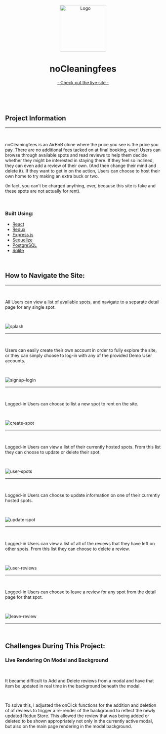 <p align="center">
  <a href="https://nocleaningfees.herokuapp.com" target="_blank">
    <img src="https://user-images.githubusercontent.com/98988710/202827332-8c23708f-5e0a-4b86-982f-39b6342c65bf.png" alt="Logo" width="150" height="150">
  </a>

  <h1 style="border-bottom:none" align="center">noCleaningfees</h1>

  <p align="center">
    <a href="https://nocleaningfees.herokuapp.com" target="_blank">- Check out the live site -</a>
  </p>
    <br />
    <br />
    <br />
</p>


## Project Information

<hr />
<br />

<p>
noCleaningfees is an AirBnB clone where the price you see is the price you pay. There are no additional fees tacked on at final booking, ever! Users can browse through available spots and read reviews to help them decide whether they might be interested in staying there. If they feel so inclined, they can even add a review of their own. (And then change their mind and delete it). If they want to get in on the action, Users can choose to host their own home to try making an extra buck or two.
</p>

<p>(In fact, you can't be charged anything, ever, because this site is fake and these spots are not actually for rent).</p>

<br />

### Built Using:
* [React](https://beta.reactjs.org/)
* [Redux](https://redux.js.org/)
* [Express.js](https://expressjs.com/)
* [Sequelize](https://sequelize.org/)
* [PostgreSQL](https://www.postgresql.org/docs/)
* [Sqlite](https://www.sqlite.org/docs.html)

<br />

## How to Navigate the Site:

<hr />
<br />

<p>
  All Users can view a list of available spots, and navigate to a separate detail page for any single spot.
</p>

<br />

![splash](./gifs/splash-page.gif)

<hr />
<br />

<p>
  Users can easily create their own account in order to fully explore the site, or they can simply choose to log-in with any of the provided Demo User accounts.
</p>

<br />

![signup-login](./gifs/signup-login.gif)

<hr />
<br/>

<p>
  Logged-in Users can choose to list a new spot to rent on the site.
</p>

<br/>

![create-spot](./gifs/create-spot.gif)

<hr />
<br />

<p>
  Logged-in Users can view a list of their currently hosted spots. From this list they can choose to update or delete their spot.
</p>

<br/>

![user-spots](./gifs/user-spots.gif)

<hr />
<br/>

<p>
  Logged-in Users can choose to update information on one of their currently hosted spots.
</p>

<br/>

![update-spot](./gifs/update-spot.gif)

<hr />
<br/>

<p>
  Logged-in Users can view a list of all of the reviews that they have left on other spots. From this list they can choose to delete a review.
</p>

<br/>

![user-reviews](./gifs/user-reviews.gif)

<hr />
<br/>

<p>
  Logged-in Users can choose to leave a review for any spot from the detail page for that spot.
</p>

<br/>

![leave-review](./gifs/leave-review.gif)

<hr />
<br/>

## Challenges During This Project:
### Live Rendering On Modal and Background

<br />

<p>
  It became difficult to Add and Delete reviews from a modal and have that item be updated in real time in the background beneath the modal.
</p>

<br />

<p>
  To solve this, I adjusted the onClick functions for the addition and deletion of of reviews to trigger a re-render of the background to reflect the newly updated Redux Store. This allowed the review that was being added or deleted to be shown appropriately not only in the currently active modal, but also on the main page rendering in the modal background.
</p>
